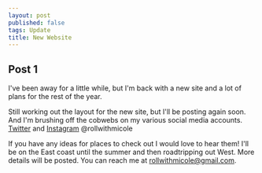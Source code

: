 ```yaml
---
layout: post
published: false
tags: Update
title: New Website
---
```

## Post 1

I've been away for a little while, but I'm back with a new site and a lot of plans for the rest of the year. 

 Still working out the layout for the new site, but I'll be posting again soon. And I'm brushing off the cobwebs on my various social media accounts. [Twitter](twitter.com/rollwithmicole) and [Instagram](instagram.com/rollwithmicole) @rollwithmicole

If you have any ideas for places to check out I would love to hear them! I'll be on the East coast until the summer and then roadtripping out West. More details will be posted. You can reach me at rollwithmicole@gmail.com.

